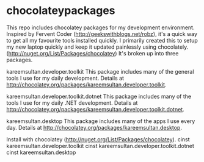 chocolateypackages
==================

This repo includes chocolatey packages for my development environment. Inspired by Fervent Coder (http://geekswithblogs.net/robz), it's a quick way to get all my favourite tools installed quickly. 
I primarily created this to setup my new laptop quickly and keep it updated painlessly using chocolately. (http://nuget.org/List/Packages/chocolatey)
It's broken up into three packages. 

kareemsultan.developer.toolkit
This package includes many of the general tools I use for my daily development. Details at http://chocolatey.org/packages/kareemsultan.developer.toolkit. 

kareemsultan.developer.toolkit.dotnet
This package includes many of the tools I use for my daily .NET development. Details at http://chocolatey.org/packages/kareemsultan.developer.toolkit.dotnet. 

kareemsultan.desktop
This package includes many of the apps I use every day. Details at http://chocolatey.org/packages/kareemsultan.desktop.

 

Install with chocolatey (http://nuget.org/List/Packages/chocolatey).
cinst kareemsultan.developer.toolkit 
cinst kareemsultan.developer.toolkit.dotnet
cinst kareemsultan.desktop
